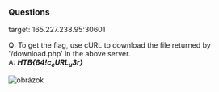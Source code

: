 ### Questions
  
target:   165.227.238.95:30601  
  
Q: To get the flag, use cURL to download the file returned by '/download.php' in the above server.  
A: ***HTB{64$!c_cURL_u$3r}***
  
![obrázok](https://user-images.githubusercontent.com/86005993/160243428-e83c4260-13ec-4a81-a601-7489fa8a4ebb.png)

